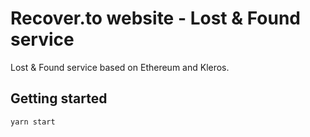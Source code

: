 # Recover.to website - Lost & Found service

Lost & Found service based on Ethereum and Kleros.

## Getting started

`yarn start`